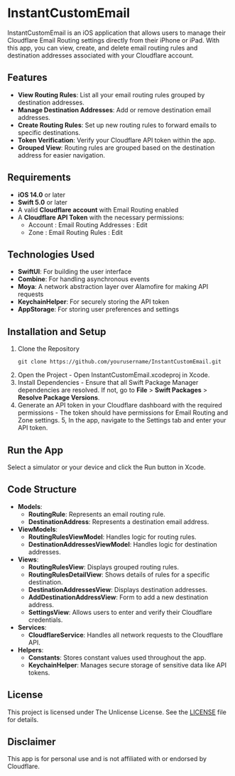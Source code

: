 # InstantCustomEmail

InstantCustomEmail is an iOS application that allows users to manage their Cloudflare Email Routing settings directly from their iPhone or iPad. 
With this app, you can view, create, and delete email routing rules and destination addresses associated with your Cloudflare account.

## Features

- **View Routing Rules**: List all your email routing rules grouped by destination addresses.
- **Manage Destination Addresses**: Add or remove destination email addresses.
- **Create Routing Rules**: Set up new routing rules to forward emails to specific destinations.
- **Token Verification**: Verify your Cloudflare API token within the app.
- **Grouped View**: Routing rules are grouped based on the destination address for easier navigation.

## Requirements

- **iOS 14.0** or later
- **Swift 5.0** or later
- A valid **Cloudflare account** with Email Routing enabled
- A **Cloudflare API Token** with the necessary permissions:
    - Account : Email Routing Addresses : Edit
    - Zone : Email Routing Rules : Edit

## Technologies Used

- **SwiftUI**: For building the user interface
- **Combine**: For handling asynchronous events
- **Moya**: A network abstraction layer over Alamofire for making API requests
- **KeychainHelper**: For securely storing the API token
- **AppStorage**: For storing user preferences and settings

## Installation and Setup

1. Clone the Repository
    ```
    git clone https://github.com/yourusername/InstantCustomEmail.git
    ```
2. Open the Project - Open InstantCustomEmail.xcodeproj in Xcode.
3. Install Dependencies - Ensure that all Swift Package Manager dependencies are resolved. If not, go to **File** > **Swift Packages** > **Resolve Package Versions**.
4. Generate an API token in your Cloudflare dashboard with the required permissions - The token should have permissions for Email Routing and Zone settings.
5, In the app, navigate to the Settings tab and enter your API token.

## Run the App

Select a simulator or your device and click the Run button in Xcode.

## Code Structure

- **Models**:
    - **RoutingRule**: Represents an email routing rule.
    - **DestinationAddress**: Represents a destination email address.
- **ViewModels**:
    - **RoutingRulesViewModel**: Handles logic for routing rules.
    - **DestinationAddressesViewModel**: Handles logic for destination addresses.
- **Views**:
    - **RoutingRulesView**: Displays grouped routing rules.
    - **RoutingRulesDetailView**: Shows details of rules for a specific destination.
    - **DestinationAddressesView**: Displays destination addresses.
    - **AddDestinationAddressView**: Form to add a new destination address.
    - **SettingsView**: Allows users to enter and verify their Cloudflare credentials.
- **Services**:
    - **CloudflareService**: Handles all network requests to the Cloudflare API.
- **Helpers**:
    - **Constants**: Stores constant values used throughout the app.
    - **KeychainHelper**: Manages secure storage of sensitive data like API tokens.

## License

This project is licensed under The Unlicense License. See the [LICENSE](./LICENSE) file for details.


## Disclaimer
This app is for personal use and is not affiliated with or endorsed by Cloudflare.
